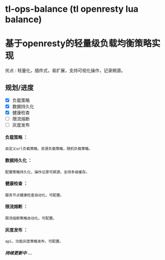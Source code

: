 # tl-ops-balance (tl openresty lua balance)


# 基于openresty的轻量级负载均衡策略实现


优点 : 轻量化，插件式，易扩展，支持可视化操作，记录朔源。

## 规划/进度
- [x] 负载策略 
- [x] 数据持久化
- [x] 健康检查
- [ ] 限流熔断
- [ ] 灰度发布

#### 负载策略 ： 
    自定义url负载策略，资源负载策略，随机负载策略。

#### 数据持久化 ：
    配置策略持久化，操作记录可朔源，支持多级缓存。

#### 健康检查 ： 
    服务节点健康检查自动化，可配置。

#### 限流熔断 ：
    限流熔断策略自动化，可配置。

#### 灰度发布 ：
    api，功能灰度策略发布，可配置。

##### 持续更新中 ...


